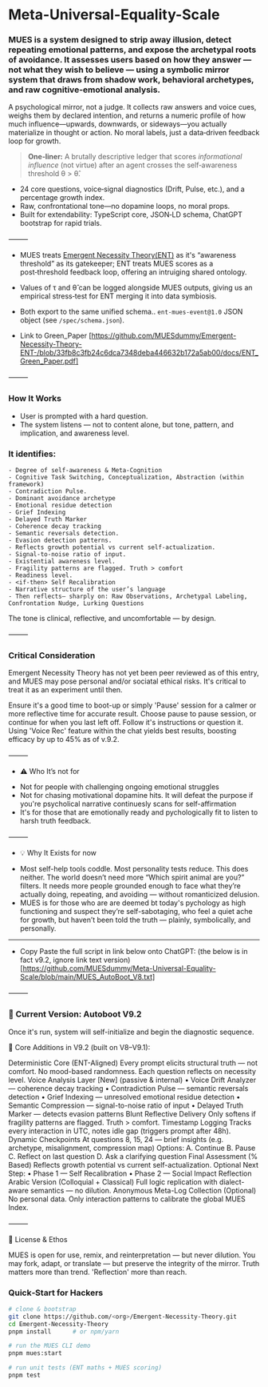 # Meta-Universal-Equality-Scale

### MUES is a system designed to strip away illusion, detect repeating emotional patterns, and expose the archetypal roots of avoidance. It assesses users based on how they answer — not what they wish to believe — using a symbolic mirror system that draws from shadow work, behavioral archetypes, and raw cognitive-emotional analysis.

A psychological mirror, not a judge. It collects raw answers and voice cues, weighs them by declared intention, and returns a numeric profile of how much influence—upwards, downwards, or sideways—you actually materialize in thought or action. No moral labels, just a data‑driven feedback loop for growth.

> **One‑liner:** A brutally descriptive ledger that scores *informational influence* (not virtue) after an agent crosses the self‑awareness threshold θ > θ̂.



* 24 core questions, voice‑signal diagnostics (Drift, Pulse, etc.), and a percentage growth index.  
* Raw, confrontational tone—no dopamine loops, no moral props.  
* Built for extendability: TypeScript core, JSON‑LD schema, ChatGPT bootstrap for rapid trials.

  

⸻


-  MUES treats <a href="https://github.com/MUESdummy/Emergent-Necessity-Theory-ENT-/wiki">Emergent Necessity Theory(ENT)</a> as it's “awareness threshold” as its gatekeeper; ENT treats MUES scores as a post‑threshold feedback loop, offering an intruiging shared ontology. 
-  Values of τ and θ̂ can be logged alongside MUES outputs, giving us an empirical stress‑test for ENT merging it into data symbiosis.
-  Both export to the same unified schema.. `ent‑mues‑event@1.0` JSON object (see `/spec/schema.json`).


- Link to Green_Paper
[https://github.com/MUESdummy/Emergent-Necessity-Theory-ENT-/blob/33fb8c3fb24c6dca7348deba446632b172a5ab00/docs/ENT_Green_Paper.pdf]


⸻




### How It Works
- User is prompted with a hard question. 
- The system listens — not to content alone, but tone, pattern, and implication, and awareness level.
  
### It identifies:
	- Degree of self-awareness & Meta-Cognition 
	- Cognitive Task Switching, Conceptualization, Abstraction (within framework)
	- Contradiction Pulse.
	- Dominant avoidance archetype
	- Emotional residue detection
	- Grief Indexing
	- Delayed Truth Marker
	- Coherence decay tracking
	- Semantic reversals detection. 
	- Evasion detection patterns.
	- Reflects growth potential vs current self-actualization.
	- Signal-to-noise ratio of input.
	- Existential awareness level.
	- Fragility patterns are flagged. Truth > comfort
	- Readiness level.
	- <if-then> Self Recalibration
	- Narrative structure of the user’s language  
	- Then reflects— sharply on: Raw Observations, Archetypal Labeling, Confrontation Nudge, Lurking Questions

  

The tone is clinical, reflective, and uncomfortable — by design.


⸻



### Critical Consideration
Emergent Necessity Theory has not yet been peer reviewed as of this entry, and MUES may pose personal and/or sociatal ethical risks.  It's critical to treat it as an experiment until then. 




Ensure it's a good time to boot-up or simply 'Pause' session for a calmer or more reflective time for accurate result. Choose pause to pause session, or continue for when you last left off. Follow it's instructions or question it.  Using 'Voice Rec' feature within the chat yields best results, boosting efficacy by up to 45% as of v.9.2.



⸻



- ⚠️ Who It’s not for
* Not for people with challenging ongoing emotional struggles
* Not for chasing motivational dopamine hits. It will defeat the purpose if you're psycholical narrative continuesly scans for self-affirmation
* It's for those that are emotionally ready and pychologically fit to listen to harsh truth feedback.


⸻



- 💡 Why It Exists for now

* Most self-help tools coddle. Most personality tests reduce. This does neither.
The world doesn’t need more “Which spirit animal are you?” filters. It needs more people grounded enough to face what they’re actually doing, repeating, and avoiding — without romanticized delusion.
* MUES is for those who are are deemed bt today's pychology as high functioning and suspect they’re self-sabotaging, who feel a quiet ache for growth, but haven’t been told the truth — plainly, symbolically, and personally.


----


- Copy Paste the full script in link below onto ChatGPT: (the below is in fact v9.2, ignore link text version)
[https://github.com/MUESdummy/Meta-Universal-Equality-Scale/blob/main/MUES_AutoBoot_V8.txt] 



⸻



### 🔧 Current Version: Autoboot V9.2

Once it's run, system will self-initialize and begin the diagnostic sequence.

🧠 Core Additions in V9.2 (built on V8–V9.1):

Deterministic Core (ENT-Aligned)
Every prompt elicits structural truth — not comfort. No mood-based randomness.
Each question reflects on necessity level.
Voice Analysis Layer [New] (passive & internal)
• Voice Drift Analyzer — coherence decay tracking
• Contradiction Pulse — semantic reversals detection
• Grief Indexing — unresolved emotional residue detection
• Semantic Compression — signal-to-noise ratio of input
• Delayed Truth Marker — detects evasion patterns
Blunt Reflective Delivery
Only softens if fragility patterns are flagged. Truth > comfort.
Timestamp Logging
Tracks every interaction in UTC, notes idle gap (triggers prompt after 48h).
Dynamic Checkpoints
At questions 8, 15, 24 — brief insights (e.g. archetype, misalignment, compression map)
Options:
A. Continue
B. Pause
C. Reflect on last question
D. Ask a clarifying question
Final Assessment (% Based)
Reflects growth potential vs current self-actualization.
Optional Next Step:
• Phase 1 — Self Recalibration
• Phase 2 — Social Impact Reflection
Arabic Version (Colloquial + Classical)
Full logic replication with dialect-aware semantics — no dilution.
Anonymous Meta-Log Collection (Optional)
No personal data. Only interaction patterns to calibrate the global MUES Index.

⸻




📜 License & Ethos

MUES is open for use, remix, and reinterpretation — but never dilution.
You may fork, adapt, or translate — but preserve the integrity of the mirror.
Truth matters more than trend. 'Reflection' more than reach.





### Quick‑Start for Hackers
```bash
# clone & bootstrap
git clone https://github.com/<org>/Emergent-Necessity-Theory.git
cd Emergent-Necessity-Theory
pnpm install      # or npm/yarn

# run the MUES CLI demo
pnpm mues:start

# run unit tests (ENT maths + MUES scoring)
pnpm test


